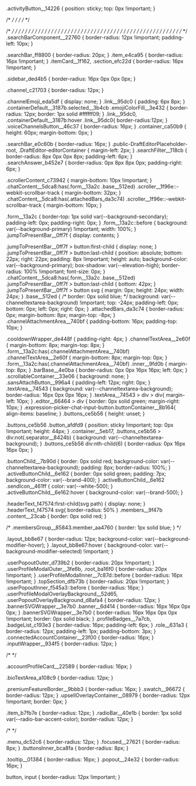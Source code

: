 .activityButton__14226 {
  position: sticky;
  top: 0px !important;
}

/*  */
/*  */
/*  */

/*  */
/*  */
/*  */
/*  */
/*  */
/*  */
/*  */
/*  */
/*  */
/*  */
/*  */
/*  */
/*  */
/*  */
/*  */
/*  */
/*  */
/*  */
/*  */
/*  */
/*  */
/*  */
/*  */
/*  */
/*  */
/*  */
/*  */
.searchBarComponent__22760 {
  border-radius: 12px !important;
  padding-left: 10px;
}

.searchBar_ff8800 {
  border-radius: 20px;
}
.item_e4ca95 {
  border-radius: 16px !important;
}
.itemCard__1f162, .section_efc22d {
  border-radius: 16px !important;
}

.sidebar_ded4b5 {
  border-radius: 16px 0px 0px 0px;
}

.channel_c21703 {
  border-radius: 12px;
}

.channelEmoji_eda5df {
  display: none;
}
.link__95dc0 {
  padding: 6px 8px;
}
.containerDefault__3187b.selected__3b4cb .emojiColorFill__3e432 {
  border-radius: 12px;
  border: 1px solid #ffffff09;
}
.link__95dc0, .containerDefault__3187b:hover .link__95dc0{
    border-radius:12px;
}
.voiceChannelsButton__46c37 {
  border-radius: 16px;
}
.container_ca50b9 {
  height: 60px;
  margin-bottom: 0px;
}

.searchBar_e0c60b {
  border-radius: 16px;
}
.public-DraftEditorPlaceholder-root, .DraftEditor-editorContainer {
  margin-left: 2px;
}
.searchFilter__118cb {
  border-radius: 8px 0px 0px 8px;
  padding-left: 6px;
}
.searchAnswer_b452e7 {
  border-radius: 0px 8px 8px 0px;
  padding-right: 6px;
}

.scrollerContent_c73942 {
  margin-bottom: 10px !important;
}
.chatContent__5dca8:has(.form__13a2c .base__512ed) .scroller__1f96e::-webkit-scrollbar-track {
  margin-bottom: 32px;
}
.chatContent__5dca8:has(.attachedBars_da3c74) .scroller__1f96e::-webkit-scrollbar-track {
  margin-bottom: 10px;
}




.form__13a2c {
  border-top: 1px solid var(--background-secondary);
  padding-left: 0px;
  padding-right: 0px;
}
.form__13a2c::before {
  background: var(--background-primary) !important;
  width: 100%;
}
.jumpToPresentBar__0ff7f {
    display: contents;
}

.jumpToPresentBar__0ff7f > button:first-child {
    display: none;
}
.jumpToPresentBar__0ff7f > button:last-child {
    position: absolute;
    bottom: 22px;
    right: 22px;
    padding: 8px !important;
    height: auto;
    background-color: var(--background-primary);
    box-shadow: var(--elevation-high);
    border-radius: 100% !important;
    font-size: 0px;
}
.chatContent__5dca8:has(.form__13a2c .base__512ed) .jumpToPresentBar__0ff7f > button:last-child {
    bottom: 42px;
}
.jumpToPresentBar__0ff7f > button svg {
    margin: 0px;
    height: 24px;
    width: 24px;
}
.base__512ed {
  /* border: 0px solid blue; */
  background: var(--channeltextarea-background) !important;
  top: -24px;
  padding-left: 0px;
  bottom: 0px;
  left: 0px;
  right: 0px;
}
.attachedBars_da3c74 {
  border-radius: 0px;
  margin-bottom: 8px;
  margin-top: -8px;
}
.channelAttachmentArea__740bf {
  padding-bottom: 16px;
  padding-top: 10px;
}

.cooldownWrapper_de448f {
  padding-right: 4px;
}
.channelTextArea__2e60f {
  margin-bottom: 8px;
  margin-top: 8px;
}
.form__13a2c:has(.channelAttachmentArea__740bf) .channelTextArea__2e60f {
  margin-bottom: 8px;
  margin-top: 0px;
}
.form__13a2c:has(.channelAttachmentArea__740bf) .inner__9fd0b {
  margin-top: 8px;
}
.barBase__4e0ba {
  border-radius: 0px 0px 16px 16px;
  left: 0px;
}
.scrollableContainer__33e06 {
  background: none;
}
.sansAttachButton__996a4 {
  padding-left: 12px;
  right: 0px;
}
.textArea__74543 {
  background: var(--channeltextarea-background);
  border-radius: 16px 0px 0px 16px;
}
.textArea__74543 > div > div{
  margin-left: 10px;
}
.editor__66464 > div {
  border: 0px solid green;
  margin-right: 10px;
}
.expression-picker-chat-input-button.buttonContainer__8b164{
  align-items: baseline;
}
.buttons_ce5b56 {
  height: unset;
}

.buttons_ce5b56 .button_afdfd9 {
  position: sticky !important;
  top: 0px !important;
  height: 44px;
}
.container__5eb17, .buttons_ce5b56 > div:not(.separator__8424b) {
  background: var(--channeltextarea-background);
}
.buttons_ce5b56 div:nth-child(6) {
  border-radius: 0px 16px 16px 0px;
}


.buttonChild__7b90d {
  border: 0px solid red;
  background-color: var(--channeltextarea-background);
  padding: 8px;
  border-radius: 100%;
}
.activeButtonChild__6e162 {
  border: 0px solid green;
  padding: 7px;
  background-color: var(--brand-400);
}
.activeButtonChild__6e162 .sendIcon__461ff {
  color: var(--white-500);
}
.activeButtonChild__6e162:hover {
  background-color: var(--brand-500);
}

.headerText_f47574:first-child(svg path) {
  display: none;
}
.headerText_f47574 svg{
  border-radius: 50%
}
.members__9f47b .content__23cab {
  border: 0px solid red;
}


/* .membersGroup__85843.member_aa4760 {
  border: 1px solid blue;
} */





.layout_bb8e67 {
  border-radius: 12px;
  background-color: var(--background-modifier-hover);
}
.layout_bb8e67:hover {
  background-color: var(--background-modifier-selected) !important;
}

.userPopoutOuter_d739b2 {
  border-radius: 20px !important;
}
.userProfileModalOuter__3fe6b, .root_ba16f0 {
  border-radius: 20px !important;
}
.userProfileModalInner__7c87d::before {
  border-radius: 16px !important;
}
.topSection_dfb73b {
  border-radius: 20px !important;
}
.userPopoutInner_f545a3::before {
  border-radius: 16px;
}
.userProfileModalOverlayBackground__52d65, .userPopoutOverlayBackground_d8afa4 {
  border-radius: 12px;
}
.bannerSVGWrapper__3e7b0 .banner__6d414 {
  border-radius: 16px 16px 0px 0px;
}
.bannerSVGWrapper__3e7b0 {
  border-radius: 16px 16px 0px 0px !important;
  border: 0px solid black;
}
.profileBadges__7a7cb, .badgeList_c193e3 {
  border-radius: 16px;
  padding-left: 6px;
}
.role__631a3 {
  border-radius: 12px;
  padding-left: 1px;
  padding-bottom: 3px;
}
.connectedAccountContainer__23f00 {
  border-radius: 16px;
}
.inputWrapper__934f5 {
  border-radius: 12px;
}




/*  */

.accountProfileCard__22589 {
  border-radius: 16px;
}

.bioTextArea_a108c9 {
  border-radius: 12px;
}

.premiumFeatureBorder__9bbb3 {
  border-radius: 16px;
}
.swatch__96672 {
  border-radius: 12px;
}
.upsellOverlayContainer__08979 {
  border-radius: 12px !important;
  border: 0px;
}

.item_b7fb7e {
  border-radius: 12px;
}
.radioBar__40e1b {
  border: 1px solid var(--radio-bar-accent-color);
  border-radius: 12px;
}

/*  */

.menu_dc52c6 {
  border-radius: 12px;
}
.focused__27621 {
  border-radius: 8px;
}
.buttonsInner_bca8fa {
  border-radius: 8px;
}

.tooltip__01384 {
  border-radius: 16px;
}
.popout__24e32 {
  border-radius: 16px;
}

button, input {
  border-radius: 12px !important;
}

